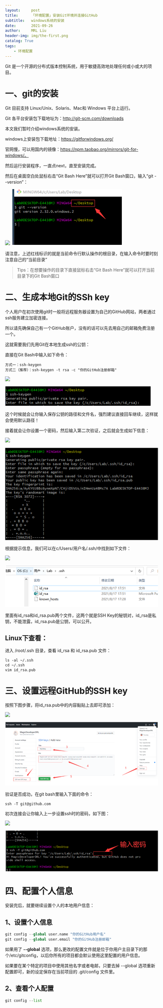 ```yaml
---
layout:     post
title:      「环境配置」安装Git环境并连接GitHub
subtitle:   windows系统的安装
date:       2021-09-26
author:     MRL Liu
header-img: img/the-first.png
catalog: True
tags:
    - 环境配置
---
```


Git 是一个开源的分布式版本控制系统，用于敏捷高效地处理任何或小或大的项目。

# 一、git的安装

Git 目前支持 Linux/Unix、Solaris、Mac和 Windows 平台上运行。

Git 各平台安装包下载地址为：http://git-scm.com/downloads

本文我们暂时介绍windows系统的安装。

windows上安装包下载地址：https://gitforwindows.org/

官网慢，可以用国内的镜像：https://npm.taobao.org/mirrors/git-for-windows/。

然后运行安装程序，一直点next，直至安装完成。

然后在桌面空白处鼠标右击“Git Bash Here”就可以打开Git Bash窗口，输入“git --version”：

![]({{site.baseurl}}/img-post/环境配置/2021-09-26-安装Git环境并连接GitHub/安装git.png)
![](..//img-post/环境配置/2021-09-26-安装Git环境并连接GitHub/安装git.png)

请注意，上述红线标识的就是当前命令行默认操作的根目录，在输入命令时要时刻注意自己的“当前目录”

> Tips：在想要操作的目录下直接鼠标右击“Git Bash Here”就可以打开当前目录下的Git Bash窗口
>

# 二、生成本地Git的SSh key

个人用户在初次使用git时一般将远程服务器设置为自己的GitHub网站，两者通过ssh服务建立加密连接。

所以请先确保自己有一个GitHub账户，没有的话可以先去用自己的邮箱免费注册一个。

这就需要我们先用Git在本地生成ssh的公钥：

直接在Git Bash中输入如下命令：

```
方式一：ssh-keygen
方式二（推荐）：ssh-keygen -t rsa -c "你的GitHub注册邮箱"
```

![]({{site.baseurl}}/img-post/环境配置/2021-09-26-安装Git环境并连接GitHub/生成ssh公匙.png)

![](../img-post/环境配置/2021-09-26-安装Git环境并连接GitHub/生成ssh公匙.png)

这个时候就会让你输入保存公钥的路径和文件名，强烈建议直接回车继续，这样就会使用默认路径！

接着就会让你设置一个密码，然后输入第二次验证，之后就会生成如下信息：

![]({{site.baseurl}}/img-post/环境配置/2021-09-26-安装Git环境并连接GitHub/设置密码.png)

![](../img-post/环境配置/2021-09-26-安装Git环境并连接GitHub/设置密码.png)

根据提示信息，我们可以在c/Users/用户名/.ssh/中找到如下文件：

![]({{site.baseurl}}/img-post/环境配置/2021-09-26-安装Git环境并连接GitHub/ssh目录.png)

![](../img-post/环境配置/2021-09-26-安装Git环境并连接GitHub/ssh目录.png)

里面有id_rsa和id_rsa.pub两个文件，这两个就是SSH Key的秘钥对，id_rsa是私钥，不能泄露，id_rsa.pub是公钥，可以公开。

## Linux下查看：

进入 /root/.ssh 目录，查看 id_rsa 和 id_rsa.pub 文件：

```
ls -al ~/.ssh
cd ~/.ssh
vim id_rsa.pub
```



# 三、设置远程GitHub的SSH key

按照下图步骤，将id_rsa.pub中的内容黏贴上去即可添加：

![]({{site.baseurl}}/img-post/环境配置/2021-09-26-安装Git环境并连接GitHub/添加sshkey.png)

![](../img-post/环境配置/2021-09-26-安装Git环境并连接GitHub/添加sshkey.png)

验证是否成功，在git bash里输入下面的命令：

```
ssh -T git@github.com
```

初次连接会让你输入上一步设置ssh时的密码，如下图：

![]({{site.baseurl}}/img-post/环境配置/2021-09-26-安装Git环境并连接GitHub/测试连接.png)

![](../img-post/环境配置/2021-09-26-安装Git环境并连接GitHub/测试连接.png)

# 四、配置个人信息

安装完后，就要继续设置个人的本地用户信息：

## 1、设置个人信息

```python
git config --global user.name "你的GitHub用户名"
git config --global user.email "你的GitHub注册邮箱"
```

如果用了 **--global** 选项，那么更改的配置文件就是位于你用户主目录下的那个/etc/gitconfig，以后你所有的项目都会默认使用这里配置的用户信息。

如果要在某个特定的项目中使用其他名字或者电邮，只要去掉 --global 选项重新配置即可，新的设定保存在当前项目的 .git/config 文件里。

## 2、查看个人配置

```python
git config --list
```

